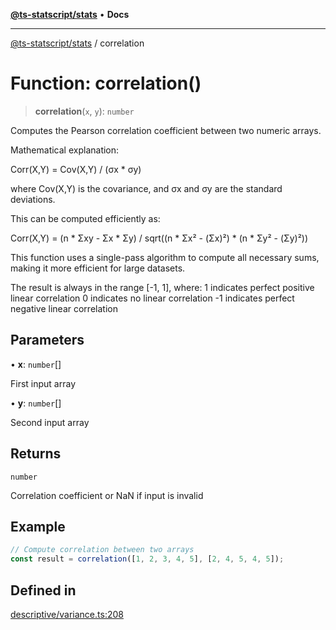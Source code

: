 [**@ts-statscript/stats**](../README.md) • **Docs**

***

[@ts-statscript/stats](../globals.md) / correlation

# Function: correlation()

> **correlation**(`x`, `y`): `number`

Computes the Pearson correlation coefficient between two numeric arrays.

Mathematical explanation:

Corr(X,Y) = Cov(X,Y) / (σx * σy)

where Cov(X,Y) is the covariance, and σx and σy are the standard deviations.

This can be computed efficiently as:

Corr(X,Y) = (n * Σxy - Σx * Σy) / sqrt((n * Σx² - (Σx)²) * (n * Σy² - (Σy)²))

This function uses a single-pass algorithm to compute all necessary sums,
making it more efficient for large datasets.

The result is always in the range [-1, 1], where:
1 indicates perfect positive linear correlation
0 indicates no linear correlation
-1 indicates perfect negative linear correlation

## Parameters

• **x**: `number`[]

First input array

• **y**: `number`[]

Second input array

## Returns

`number`

Correlation coefficient or NaN if input is invalid

## Example

```ts
// Compute correlation between two arrays
const result = correlation([1, 2, 3, 4, 5], [2, 4, 5, 4, 5]);
```

## Defined in

[descriptive/variance.ts:208](https://github.com/ts-statscript/stats/blob/ac0440da6cf82b781df938c09882a028b7219470/src/descriptive/variance.ts#L208)
